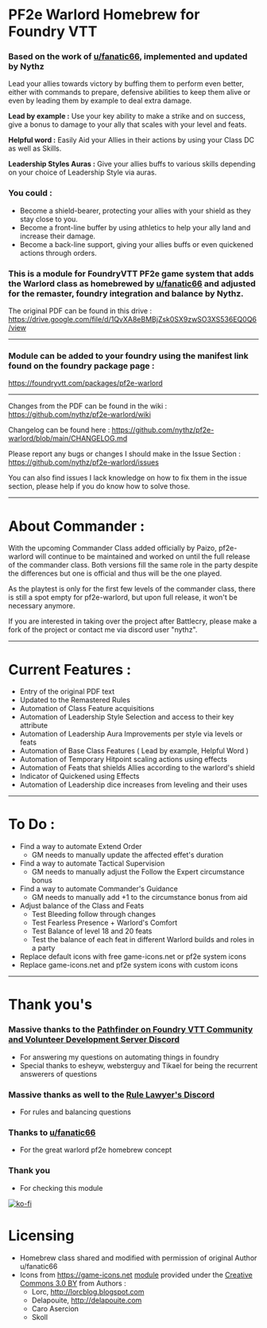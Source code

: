 # PF2e Warlord Homebrew for Foundry VTT
### Based on the work of [u/fanatic66](https://old.reddit.com/r/Pathfinder2eCreations/comments/p5hht6/warlord_v45_lead_your_allies_to_victory/), implemented and updated by Nythz

Lead your allies towards victory by buffing them to perform even better, either with commands to prepare, defensive abilities to keep them alive or even by leading them by example to deal extra damage.

**Lead by example :** Use your key ability to make a strike and on success, give a bonus to damage to your ally that scales with your level and feats.

**Helpful word :** Easily Aid your Allies in their actions by using your Class DC as well as Skills.

**Leadership Styles Auras :** Give your allies buffs to various skills depending on your choice of Leadership Style via auras.

### You could :
- Become a shield-bearer, protecting your allies with your shield as they stay close to you.
- Become a front-line buffer by using athletics to help your ally land and increase their damage.
- Become a back-line support, giving your allies buffs or even quickened actions through orders.

### This is a module for FoundryVTT PF2e game system that adds the Warlord class as homebrewed by [u/fanatic66](https://old.reddit.com/r/Pathfinder2eCreations/comments/p5hht6/warlord_v45_lead_your_allies_to_victory/) and adjusted for the remaster, foundry integration and balance by Nythz.
The original PDF can be found in this drive : https://drive.google.com/file/d/1QvXA8eBMBjZsk0SX9zwSO3XS536EQ0Q6/view

---
### Module can be added to your foundry using the manifest link found on the foundry package page : 
https://foundryvtt.com/packages/pf2e-warlord

---
Changes from the PDF can be found in the wiki : https://github.com/nythz/pf2e-warlord/wiki

Changelog can be found here : https://github.com/nythz/pf2e-warlord/blob/main/CHANGELOG.md

Please report any bugs or changes I should make in the Issue Section : https://github.com/nythz/pf2e-warlord/issues

You can also find issues I lack knowledge on how to fix them in the issue section, please help if you do know how to solve those.

---
# About Commander :
With the upcoming Commander Class added officially by Paizo, pf2e-warlord will continue to be maintained and worked on until the full release of the commander class.
Both versions fill the same role in the party despite the differences but one is official and thus will be the one played.

As the playtest is only for the first few levels of the commander class, there is still a spot empty for pf2e-warlord, but upon full release, it won't be necessary anymore.

If you are interested in taking over the project after Battlecry, please make a fork of the project or contact me via discord user "nythz".

---
# Current Features :
- Entry of the original PDF text
- Updated to the Remastered Rules
- Automation of Class Feature acquisitions
- Automation of Leadership Style Selection and access to their key attribute
- Automation of Leadership Aura Improvements per style via levels or feats
- Automation of Base Class Features ( Lead by example, Helpful Word )
- Automation of Temporary Hitpoint scaling actions using effects
- Automation of Feats that shields Allies according to the warlord's shield
- Indicator of Quickened using Effects
- Automation of Leadership dice increases from leveling and their uses

---
# To Do :
- Find a way to automate Extend Order
  - GM needs to manually update the affected effet's duration
- Find a way to automate Tactical Supervision
  - GM needs to manually adjust the Follow the Expert circumstance bonus
- Find a way to automate Commander's Guidance
  - GM needs to manually add +1 to the circumstance bonus from aid
- Adjust balance of the Class and Feats
  - Test Bleeding follow through changes
  - Test Fearless Presence + Warlord's Comfort
  - Test Balance of level 18 and 20 feats
  - Test the balance of each feat in different Warlord builds and roles in a party
- Replace default icons with free game-icons.net or pf2e system icons
- Replace game-icons.net and pf2e system icons with custom icons

---
# Thank you's
### Massive thanks to the [Pathfinder on Foundry VTT Community and Volunteer Development Server Discord](https://discord.gg/pf2e)
  - For answering my questions on automating things in foundry
  - Special thanks to esheyw, websterguy and Tikael for being the recurrent answerers of questions

### Massive thanks as well to the [Rule Lawyer's Discord](https://discord.com/invite/ruleslawyer)
  - For rules and balancing questions
    
### Thanks to [u/fanatic66](https://old.reddit.com/r/Pathfinder2eCreations/comments/p5hht6/warlord_v45_lead_your_allies_to_victory/)
  - For the great warlord pf2e homebrew concept

### Thank you
  - For checking this module

[![ko-fi](https://ko-fi.com/img/githubbutton_sm.svg)](https://ko-fi.com/H2H3RNO4N)


# Licensing
- Homebrew class shared and modified with permission of original Author u/fanatic66
- Icons from https://game-icons.net [module](https://github.com/datdamnzotz/icons) provided under the [Creative Commons 3.0 BY](http://creativecommons.org/licenses/by/3.0/) from Authors : 
  - Lorc, http://lorcblog.blogspot.com
  - Delapouite, http://delapouite.com
  - Caro Asercion
  - Skoll

<!--other game-icons.net authors that I haven't used icons from:
- John Colburn, http://ninmunanmu.com
- Felbrigg, http://blackdogofdoom.blogspot.co.uk
- John Redman, http://www.uniquedicetowers.com
- Carl Olsen, https://twitter.com/unstoppableCarl
- Sbed, http://opengameart.org/content/95-game-icons
- PriorBlue
- Willdabeast, http://wjbstories.blogspot.com
- Viscious Speed, http://viscious-speed.deviantart.com - CC0
- Lord Berandas, http://berandas.deviantart.com
- Irongamer, http://ecesisllc.wix.com/home
- HeavenlyDog, http://www.gnomosygoblins.blogspot.com
- Lucas
- Faithtoken, http://fungustoken.deviantart.com
- Andy Meneely, http://www.se.rit.edu/~andy/
- Cathelineau
- Kier Heyl
- Aussiesim
- Sparker, http://citizenparker.com
- Zeromancer - CC0
- Rihlsul
- Quoting
- Guard13007, https://guard13007.com
- DarkZaitzev, http://darkzaitzev.deviantart.com
- SpencerDub
- GeneralAce135
- Zajkonur
- Catsu
- Starseeker
- Pepijn Poolman
- Pierre Leducq -->
